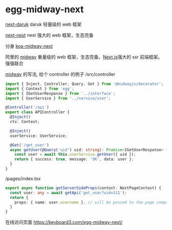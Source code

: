 # egg-midway-next
[next-daruk](https://github.com/keyboard3/next-daruk) daruk 轻量级的 web 框架

[next-nest](https://github.com/keyboard3/koa-midway-next) nest 强大的 web 框架，生态完备

分身 [koa-midway-next](https://github.com/keyboard3/koa-midway-next)

阿里的 [midway](https://www.midwayjs.org/docs/intro) 重量级的 web 框架，生态完备。[Next.js](https://nextjs.org/docs)强大的 ssr 前端框架。强强联合

[midway](https://www.midwayjs.org/docs/intro) 的写法, 给个 controller 的例子
/src/controller
```typescript
import { Inject, Controller, Query, Get } from '@midwayjs/decorator';
import { Context } from 'egg';
import { IGetUserResponse } from '../interface';
import { UserService } from '../service/user';

@Controller('/api')
export class APIController {
  @Inject()
  ctx: Context;

  @Inject()
  userService: UserService;

  @Get('/get_user')
  async getUser(@Query('uid') uid: string): Promise<IGetUserResponse> {
    const user = await this.userService.getUser({ uid });
    return { success: true, message: 'OK', data: user };
  }
}
```

/pages/index.tsx
```typescript
export async function getServerSideProps(context: NextPageContext) {
  const user: any = await getApi('get_user?uid=111');
  return {
    props: { name: user.username }, // will be passed to the page component as props
  }
}
```

在线访问页面 https://keyboard3.com/egg-midway-next/